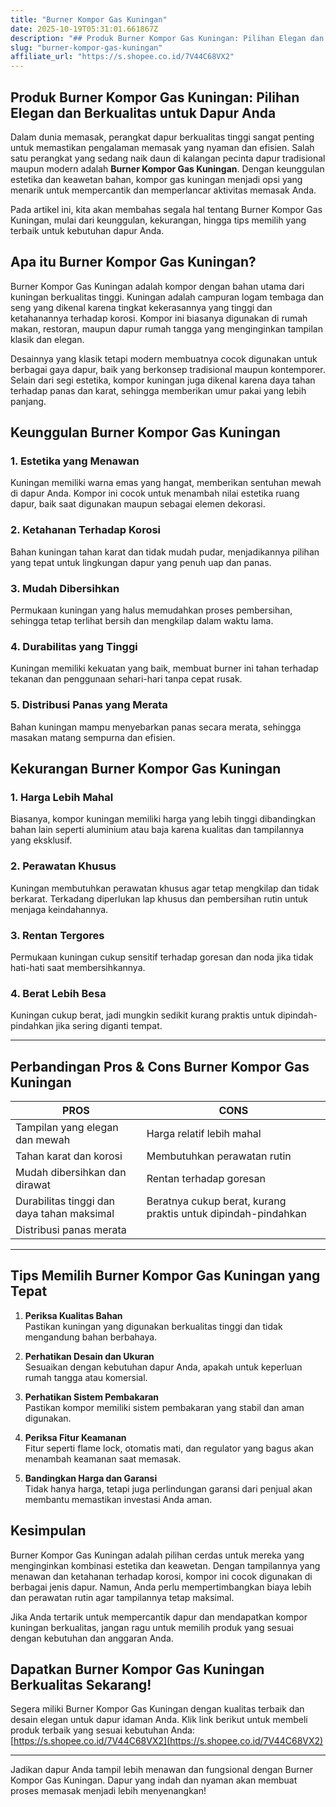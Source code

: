 ```yaml
---
title: "Burner Kompor Gas Kuningan"
date: 2025-10-19T05:31:01.661867Z
description: "## Produk Burner Kompor Gas Kuningan: Pilihan Elegan dan Berkualitas untuk Dapur Anda..."
slug: "burner-kompor-gas-kuningan"
affiliate_url: "https://s.shopee.co.id/7V44C68VX2"
---
```

## Produk Burner Kompor Gas Kuningan: Pilihan Elegan dan Berkualitas untuk Dapur Anda

Dalam dunia memasak, perangkat dapur berkualitas tinggi sangat penting untuk memastikan pengalaman memasak yang nyaman dan efisien. Salah satu perangkat yang sedang naik daun di kalangan pecinta dapur tradisional maupun modern adalah **Burner Kompor Gas Kuningan**. Dengan keunggulan estetika dan keawetan bahan, kompor gas kuningan menjadi opsi yang menarik untuk mempercantik dan memperlancar aktivitas memasak Anda.

Pada artikel ini, kita akan membahas segala hal tentang Burner Kompor Gas Kuningan, mulai dari keunggulan, kekurangan, hingga tips memilih yang terbaik untuk kebutuhan dapur Anda.

## Apa itu Burner Kompor Gas Kuningan?

Burner Kompor Gas Kuningan adalah kompor dengan bahan utama dari kuningan berkualitas tinggi. Kuningan adalah campuran logam tembaga dan seng yang dikenal karena tingkat kekerasannya yang tinggi dan ketahanannya terhadap korosi. Kompor ini biasanya digunakan di rumah makan, restoran, maupun dapur rumah tangga yang menginginkan tampilan klasik dan elegan.

Desainnya yang klasik tetapi modern membuatnya cocok digunakan untuk berbagai gaya dapur, baik yang berkonsep tradisional maupun kontemporer. Selain dari segi estetika, kompor kuningan juga dikenal karena daya tahan terhadap panas dan karat, sehingga memberikan umur pakai yang lebih panjang.

## Keunggulan Burner Kompor Gas Kuningan

### 1. Estetika yang Menawan

Kuningan memiliki warna emas yang hangat, memberikan sentuhan mewah di dapur Anda. Kompor ini cocok untuk menambah nilai estetika ruang dapur, baik saat digunakan maupun sebagai elemen dekorasi.

### 2. Ketahanan Terhadap Korosi

Bahan kuningan tahan karat dan tidak mudah pudar, menjadikannya pilihan yang tepat untuk lingkungan dapur yang penuh uap dan panas.

### 3. Mudah Dibersihkan

Permukaan kuningan yang halus memudahkan proses pembersihan, sehingga tetap terlihat bersih dan mengkilap dalam waktu lama.

### 4. Durabilitas yang Tinggi

Kuningan memiliki kekuatan yang baik, membuat burner ini tahan terhadap tekanan dan penggunaan sehari-hari tanpa cepat rusak.

### 5. Distribusi Panas yang Merata

Bahan kuningan mampu menyebarkan panas secara merata, sehingga masakan matang sempurna dan efisien.

## Kekurangan Burner Kompor Gas Kuningan

### 1. Harga Lebih Mahal

Biasanya, kompor kuningan memiliki harga yang lebih tinggi dibandingkan bahan lain seperti aluminium atau baja karena kualitas dan tampilannya yang eksklusif.

### 2. Perawatan Khusus

Kuningan membutuhkan perawatan khusus agar tetap mengkilap dan tidak berkarat. Terkadang diperlukan lap khusus dan pembersihan rutin untuk menjaga keindahannya.

### 3. Rentan Tergores

Permukaan kuningan cukup sensitif terhadap goresan dan noda jika tidak hati-hati saat membersihkannya.

### 4. Berat Lebih Besa

Kuningan cukup berat, jadi mungkin sedikit kurang praktis untuk dipindah-pindahkan jika sering diganti tempat.

---

## Perbandingan Pros & Cons Burner Kompor Gas Kuningan

| PROS                                                      | CONS                                              |
|------------------------------------------------------------|---------------------------------------------------|
| Tampilan yang elegan dan mewah                            | Harga relatif lebih mahal                        |
| Tahan karat dan korosi                                    | Membutuhkan perawatan rutin                     |
| Mudah dibersihkan dan dirawat                              | Rentan terhadap goresan                          |
| Durabilitas tinggi dan daya tahan maksimal                 | Beratnya cukup berat, kurang praktis untuk dipindah-pindahkan |
| Distribusi panas merata                                    |                                                |

---

## Tips Memilih Burner Kompor Gas Kuningan yang Tepat

1. **Periksa Kualitas Bahan**  
Pastikan kuningan yang digunakan berkualitas tinggi dan tidak mengandung bahan berbahaya.

2. **Perhatikan Desain dan Ukuran**  
Sesuaikan dengan kebutuhan dapur Anda, apakah untuk keperluan rumah tangga atau komersial.

3. **Perhatikan Sistem Pembakaran**  
Pastikan kompor memiliki sistem pembakaran yang stabil dan aman digunakan.

4. **Periksa Fitur Keamanan**  
Fitur seperti flame lock, otomatis mati, dan regulator yang bagus akan menambah keamanan saat memasak.

5. **Bandingkan Harga dan Garansi**  
Tidak hanya harga, tetapi juga perlindungan garansi dari penjual akan membantu memastikan investasi Anda aman.

## Kesimpulan

Burner Kompor Gas Kuningan adalah pilihan cerdas untuk mereka yang menginginkan kombinasi estetika dan keawetan. Dengan tampilannya yang menawan dan ketahanan terhadap korosi, kompor ini cocok digunakan di berbagai jenis dapur. Namun, Anda perlu mempertimbangkan biaya lebih dan perawatan rutin agar tampilannya tetap maksimal.

Jika Anda tertarik untuk mempercantik dapur dan mendapatkan kompor kuningan berkualitas, jangan ragu untuk memilih produk yang sesuai dengan kebutuhan dan anggaran Anda.

## Dapatkan Burner Kompor Gas Kuningan Berkualitas Sekarang!

Segera miliki Burner Kompor Gas Kuningan dengan kualitas terbaik dan desain elegan untuk dapur idaman Anda. Klik link berikut untuk membeli produk terbaik yang sesuai kebutuhan Anda: [https://s.shopee.co.id/7V44C68VX2](https://s.shopee.co.id/7V44C68VX2)

---

Jadikan dapur Anda tampil lebih menawan dan fungsional dengan Burner Kompor Gas Kuningan. Dapur yang indah dan nyaman akan membuat proses memasak menjadi lebih menyenangkan!